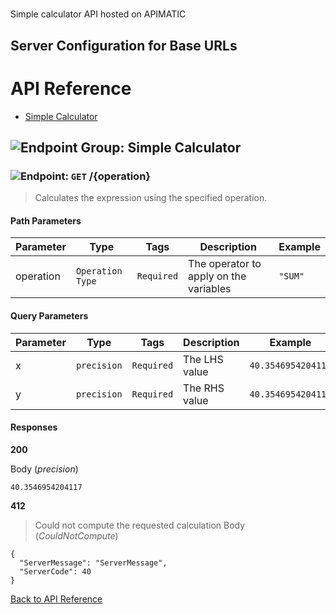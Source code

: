 # 

Simple calculator API hosted on APIMATIC



## Server Configuration for Base URLs







# <a name="api_reference"></a>API Reference

* [Simple Calculator](#simple_calculator)

## <a name="simple_calculator"></a>![Endpoint Group: ](https://apidocs.io/img/class.png "Simple Calculator") Simple Calculator


### <a name="calculate"></a>![Endpoint: ](https://apidocs.io/img/method.png "Calculate") `GET` /{operation}

> Calculates the expression using the specified operation.



#### Path Parameters
| Parameter | Type | Tags | Description | Example |
|-----------|------| ---- |-------------| ------- |
| operation | `Operation Type` |  ``` Required ```  | The operator to apply on the variables | `"SUM"` | 

#### Query Parameters
| Parameter | Type | Tags | Description | Example |
|-----------|------| ---- |-------------| ------- |
| x | `precision` |  ``` Required ```  | The LHS value | `40.3546954204117` | 
| y | `precision` |  ``` Required ```  | The RHS value | `40.3546954204117` | 

#### Responses
**200** 

Body (_precision_) 
```
40.3546954204117
```


**412** 

> Could not compute the requested calculation
Body (_CouldNotCompute_) 
```
{
  "ServerMessage": "ServerMessage",
  "ServerCode": 40
}
```


[Back to API Reference](#api_reference)

